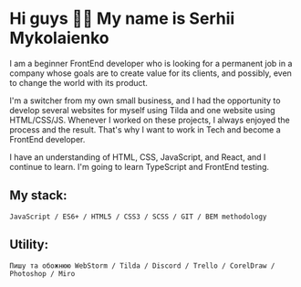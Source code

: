 # Hi guys 👋🏻 My name is Serhii Mykolaienko
I am a beginner FrontEnd developer who is looking for a permanent job in a company whose goals are to create value for its clients, and possibly, even to change the world with its product. 

I'm a switcher from my own small business, and I had the opportunity to develop several websites for myself using Tilda and one website using HTML/CSS/JS. 
Whenever I worked on these projects, I always enjoyed the process and the result. That's why I want to work in Tech and become a FrontEnd developer.

I have an understanding of HTML, CSS, JavaScript, and React, and I continue to learn. I'm going to learn TypeScript and FrontEnd testing.

## My stack:
    JavaScript / ES6+ / HTML5 / CSS3 / SCSS / GIT / BEM methodology

## Utility:
    Пишу та обожнюю WebStorm / Tilda / Discord / Trello / CorelDraw / Photoshop / Miro

